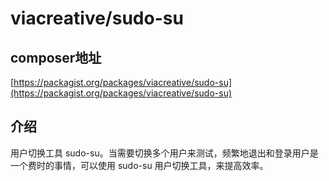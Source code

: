 # viacreative/sudo-su
## composer地址
[https://packagist.org/packages/viacreative/sudo-su](https://packagist.org/packages/viacreative/sudo-su)

## 介绍
用户切换工具 sudo-su。当需要切换多个用户来测试，频繁地退出和登录用户是一个费时的事情，可以使用 sudo-su 用户切换工具，来提高效率。
